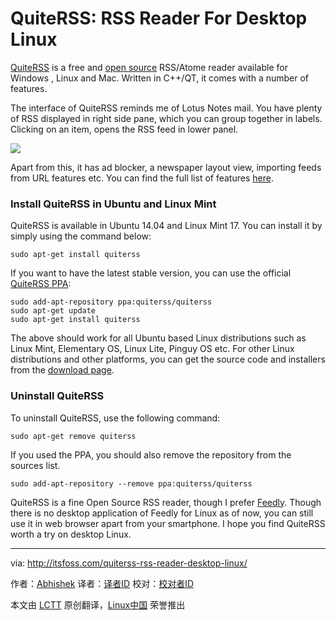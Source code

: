 QuiteRSS: RSS Reader For Desktop Linux
================================================================================
[QuiteRSS][1] is a free and [open source][2] RSS/Atome reader available for Windows , Linux and Mac. Written in C++/QT, it comes with a number of features.

The interface of QuiteRSS reminds me of Lotus Notes mail. You have plenty of RSS displayed in right side pane, which you can group together in labels. Clicking on an item, opens the RSS feed in lower panel.

![](http://itsfoss.itsfoss.netdna-cdn.com/wp-content/uploads/2014/09/QuiteRSS_Ubuntu.jpeg)

Apart from this, it has ad blocker, a newspaper layout view, importing feeds from URL features etc. You can find the full list of features [here][3].

### Install QuiteRSS in Ubuntu and Linux Mint ###

QuiteRSS is available in Ubuntu 14.04 and Linux Mint 17. You can install it by simply using the command below:

    sudo apt-get install quiterss

If you want to have the latest stable version, you can use the official [QuiteRSS PPA][4]:

    sudo add-apt-repository ppa:quiterss/quiterss
    sudo apt-get update
    sudo apt-get install quiterss

The above should work for all Ubuntu based Linux distributions such as Linux Mint, Elementary OS, Linux Lite, Pinguy OS etc. For other Linux distributions and other platforms, you can get the source code and installers from the [download page][5].

### Uninstall QuiteRSS ###

To uninstall QuiteRSS, use the following command:

    sudo apt-get remove quiterss

If you used the PPA, you should also remove the repository from the sources list.

    sudo add-apt-repository --remove ppa:quiterss/quiterss

QuiteRSS is a fine Open Source RSS reader, though I prefer [Feedly][6]. Though there is no desktop application of Feedly for Linux as of now, you can still use it in web browser apart from your smartphone. I hope you find QuiteRSS worth a try on desktop Linux.

--------------------------------------------------------------------------------

via: http://itsfoss.com/quiterss-rss-reader-desktop-linux/

作者：[Abhishek][a]
译者：[译者ID](https://github.com/译者ID)
校对：[校对者ID](https://github.com/校对者ID)

本文由 [LCTT](https://github.com/LCTT/TranslateProject) 原创翻译，[Linux中国](http://linux.cn/) 荣誉推出

[a]:http://itsfoss.com/author/Abhishek/
[1]:http://quiterss.org/
[2]:http://itsfoss.com/category/open-source-software/
[3]:http://quiterss.org/en/about
[4]:https://launchpad.net/~quiterss/+archive/ubuntu/quiterss/
[5]:http://quiterss.org/en/download
[6]:http://feedly.com/